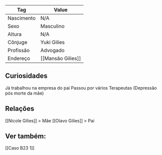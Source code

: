 Tag   |   Value
----          |          ----
Nascimento   |   N/A
Sexo   |   Masculino
Altura   |   N/A
Cônjuge   |   Yuki Gilies
Profissão   |   Advogado
Endereço   |   [[Mansão Gilies]]

## Curiosidades
Já trabalhou na empresa do pai
Passou por vários Terapeutas (Depressão pós morte da mãe)

## Relações
[[Nicole Gilies]] > Mãe
[[Olavo Gilies]] > Pai

## Ver também:
[[Caso B23 1]]
